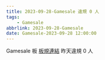 ```yaml
---
title: 2023-09-28-Gamesale 違規 0 人
tags:
    - Gamesale
abbrlink: 2023-09-28-Gamesale
date: Gamesale-2023-09-28 12:00:00
---
```

Gamesale 板 [板規連結](https://www.ptt.cc/bbs/Gossiping/M.1637425085.A.07D.html)
昨天違規 0 人
